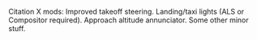 Citation X mods:
Improved takeoff steering.
Landing/taxi lights (ALS or Compositor required).
Approach altitude annunciator.
Some other minor stuff. 

